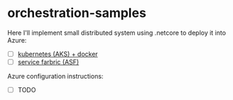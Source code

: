# orchestration-samples

Here I'll implement small distributed system using .netcore to deploy it into Azure:
- [ ] [kubernetes (AKS) + docker](https://github.com/MaximTkachenko/orchestration-samples/tree/master/src/kubernetes)
- [ ] [service farbric (ASF)](https://github.com/MaximTkachenko/orchestration-samples/tree/master/src/service_fabric)

Azure configuration instructions:
- [ ] TODO
